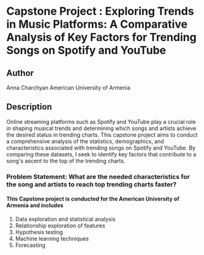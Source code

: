 # Capstone Project : Exploring Trends in Music Platforms: A Comparative Analysis of Key Factors for Trending Songs on Spotify and YouTube

## Author
Anna Charchyan
American University of Armenia

## Description
Online streaming platforms such as Spotify and YouTube play a crucial role in shaping musical trends and determining which songs and artists achieve the desired status in trending charts. This capstone project aims to conduct a comprehensive analysis of the statistics, demographics, and characteristics associated with trending songs on Spotify and YouTube. By comparing these datasets, I seek to identify key factors that contribute to a song's ascent to the top of the trending charts.

### Problem Statement: What are the needed characteristics for the song and artists to reach top trending charts faster?

#### This Capstone project is conducted for the American University of Armenia and includes 

1.  Data exploration and statistical analysis
2.  Relationship exploration of features
3.  Hypothesis testing
4.  Machine learning techniques
5.  Forecasting
